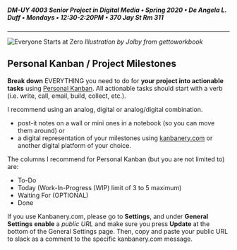 ##### DM-UY 4003 Senior Project in Digital Media • Spring 2020 • De Angela L. Duff • Mondays • 12:30-2:20PM • 370 Jay St Rm 311

---
![Everyone Starts at Zero](http://teaching.polishedsolid.com/images/gettoworkbook_something.png) 
*Illustration by Jolby from gettoworkbook*

## Personal Kanban / Project Milestones
**Break down** EVERYTHING you need to do for **your project into actionable tasks** using [Personal Kanban](http://personalkanban.com/pk/personal-kanban-101/). All actionable tasks should start with a verb (i.e. write, call, email, build, collect, etc.). 

I recommend using an analog, digital or analog/digital combination. 

* post-it notes on a wall or mini ones in a notebook (so you can move them around) or
* a digital representation of your milestones using [kanbanery.com](http://kanbanery.com) or another digital platform of your choice.

The columns I recommend for Personal Kanban (but you are not limited to) are:
* To-Do
* Today (Work-In-Progress (WIP) limit of 3 to 5 maximum)
* Waiting For (OPTIONAL)
* Done

If you use Kanbanery.com, please go to **Settings**, and under **General Settings** **enable** a *public URL* and make sure you press **Update** at the bottom of the General Settings page. Then, copy and paste your public URL to slack as a comment to the specific kanbanery.com message.